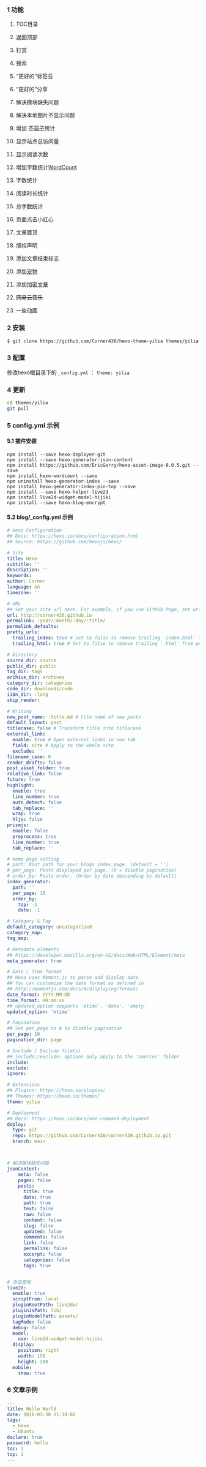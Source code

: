 ### 1 功能

1. TOC目录
2. 返回顶部
3. 打赏
4. 搜索
5. “更好的”标签云
6. “更好的”分享
7. 解决模块缺失问题
8. 解决本地图片不显示问题
9. 增加 [不蒜子](https://ibruce.info/2015/04/04/busuanzi/)统计
  1. 显示站点总访问量
  2. 显示阅读次数
10. 增加字数统计[WordCount](https://www.npmjs.com/package/hexo-wordcount)
  1. 字数统计
  2. 阅读时长统计
  3. 总字数统计
11. 页面点击小红心
12. 文章置顶
13. 版权声明
14. 添加文章结束标志
15. 添加[宠物](https://github.com/xiazeyu/live2d-widget-models)
16. 添加[加密文章](https://github.com/D0n9X1n/hexo-blog-encrypt)
17. ~~网易云音乐~~

5. 一些动画

### 2 安装

``` bash
$ git clone https://github.com/Corner430/hexo-theme-yilia themes/yilia
```

### 3 配置

修改hexo根目录下的 `_config.yml` ： `theme: yilia`

### 4 更新

``` bash
cd themes/yilia
git pull
```

### 5 config.yml 示例

#### 5.1 插件安装

```shell
npm install --save hexo-deployer-git
npm install --save hexo-generator-json-content
npm install https://github.com/EricGerry/hexo-asset-image-0.0.5.git --save
npm install hexo-wordcount --save
npm uninstall hexo-generator-index --save
npm install hexo-generator-index-pin-top --save
npm install --save hexo-helper-live2d
npm install live2d-widget-model-hijiki
npm install --save hexo-blog-encrypt
```

#### 5.2 blog/_config.yml 示例

```yml
# Hexo Configuration
## Docs: https://hexo.io/docs/configuration.html
## Source: https://github.com/hexojs/hexo/

# Site
title: Hexo
subtitle: ''
description: ''
keywords:
author: Corner
language: en
timezone: ''

# URL
## Set your site url here. For example, if you use GitHub Page, set url as 'https://username.github.io/project'
url: http://corner430.github.io
permalink: :year/:month/:day/:title/
permalink_defaults:
pretty_urls:
  trailing_index: true # Set to false to remove trailing 'index.html' from permalinks
  trailing_html: true # Set to false to remove trailing '.html' from permalinks

# Directory
source_dir: source
public_dir: public
tag_dir: tags
archive_dir: archives
category_dir: categories
code_dir: downloads/code
i18n_dir: :lang
skip_render:

# Writing
new_post_name: :title.md # File name of new posts
default_layout: post
titlecase: false # Transform title into titlecase
external_link:
  enable: true # Open external links in new tab
  field: site # Apply to the whole site
  exclude: ''
filename_case: 0
render_drafts: false
post_asset_folder: true
relative_link: false
future: true
highlight:
  enable: true
  line_number: true
  auto_detect: false
  tab_replace: ''
  wrap: true
  hljs: false
prismjs:
  enable: false
  preprocess: true
  line_number: true
  tab_replace: ''

# Home page setting
# path: Root path for your blogs index page. (default = '')
# per_page: Posts displayed per page. (0 = disable pagination)
# order_by: Posts order. (Order by date descending by default)
index_generator:
  path: ''
  per_page: 10
  order_by: 
    top: -1
    date: -1

# Category & Tag
default_category: uncategorized
category_map:
tag_map:

# Metadata elements
## https://developer.mozilla.org/en-US/docs/Web/HTML/Element/meta
meta_generator: true

# Date / Time format
## Hexo uses Moment.js to parse and display date
## You can customize the date format as defined in
## http://momentjs.com/docs/#/displaying/format/
date_format: YYYY-MM-DD
time_format: HH:mm:ss
## updated_option supports 'mtime', 'date', 'empty'
updated_option: 'mtime'

# Pagination
## Set per_page to 0 to disable pagination
per_page: 10
pagination_dir: page

# Include / Exclude file(s)
## include:/exclude: options only apply to the 'source/' folder
include:
exclude:
ignore:

# Extensions
## Plugins: https://hexo.io/plugins/
## Themes: https://hexo.io/themes/
theme: yilia

# Deployment
## Docs: https://hexo.io/docs/one-command-deployment
deploy:
  type: git
  repo: https://github.com/Corner430/corner430.github.io.git
  branch: main



# 解决模块缺失问题
jsonContent:
    meta: false
    pages: false
    posts:
      title: true
      date: true
      path: true
      text: false
      raw: false
      content: false
      slug: false
      updated: false
      comments: false
      link: false
      permalink: false
      excerpt: false
      categories: false
      tags: true


# 添加宠物
live2d:
  enable: true
  scriptFrom: local
  pluginRootPath: live2dw/
  pluginJsPath: lib/
  pluginModelPath: assets/
  tagMode: false
  debug: false
  model:
    use: live2d-widget-model-hijiki
  display:
    position: right
    width: 150
    height: 300
  mobile:
    show: true
```

### 6 文章示例

```yml
---
title: Hello World
date: 2016-03-30 21:18:02
tags:
  - hexo
  - Ubuntu
declare: true
password: hello
toc: 1
top: 1
---
```